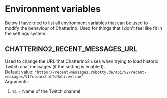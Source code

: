 # Environment variables
Below I have tried to list all environment variables that can be used to modify the behaviour of Chatterino. Used for things that I don't feel like fit in the settings system.

## CHATTERINO2_RECENT_MESSAGES_URL
Used to change the URL that Chatterino2 uses when trying to load historic Twitch chat messages (if the setting is enabled).  
Default value: `"https://recent-messages.robotty.de/api/v2/recent-messages/%1?clearchatToNotice=true"`  
Arguments:  
1) `%1` = Name of the Twitch channel

